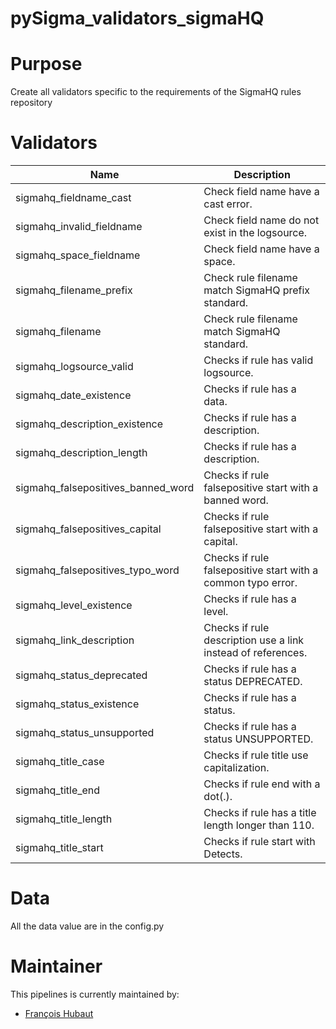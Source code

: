 # pySigma_validators_sigmaHQ
<!-- Workflow needs to be updated
![Tests](https://github.com/frack113/pySigma_validators_sigmaHQ/actions/workflows/test.yml/badge.svg)
![Coverage Badge](https://img.shields.io/endpoint?url=https://gist.githubusercontent.com/frack113/13cc99342f8578eac75f46f67e5fd023/raw/frack113-validators-coverage.json)
![Status](https://img.shields.io/badge/Status-pre--release-orange)
-->
# Purpose

Create all validators specific to the requirements of the SigmaHQ rules repository

# Validators

| Name | Description|
| --- | ---|
| sigmahq_fieldname_cast                | Check field name have a cast error.                          |
| sigmahq_invalid_fieldname             | Check field name do not exist in the logsource.              |
| sigmahq_space_fieldname               | Check field name have a space.                               |
| sigmahq_filename_prefix               | Check rule filename match SigmaHQ prefix standard.           |
| sigmahq_filename                      | Check rule filename match SigmaHQ standard.                  |
| sigmahq_logsource_valid               | Checks if rule has valid logsource.                          |
| sigmahq_date_existence                | Checks if rule has a data.                                   |
| sigmahq_description_existence         | Checks if rule has a description.                            |
| sigmahq_description_length            | Checks if rule has a description.                            |
| sigmahq_falsepositives_banned_word    | Checks if rule falsepositive start with a banned word.       |
| sigmahq_falsepositives_capital        | Checks if rule falsepositive start with a capital.           |
| sigmahq_falsepositives_typo_word      | Checks if rule falsepositive start with a common typo error. |
| sigmahq_level_existence               | Checks if rule has a level.                                  |
| sigmahq_link_description              | Checks if rule description use a link instead of references. |
| sigmahq_status_deprecated             | Checks if rule has a status DEPRECATED.                      |
| sigmahq_status_existence              | Checks if rule has a status.                                 |
| sigmahq_status_unsupported            | Checks if rule has a status UNSUPPORTED.                     |
| sigmahq_title_case                    | Checks if rule title use capitalization.                     |
| sigmahq_title_end                     | Checks if rule end with a dot(.).                            |
| sigmahq_title_length                  | Checks if rule has a title length longer than 110.           |
| sigmahq_title_start                   | Checks if rule start with Detects.                           |

# Data

All the data value are in the config.py

# Maintainer

This pipelines is currently maintained by:
* [François Hubaut](https://github.com/frack113)
